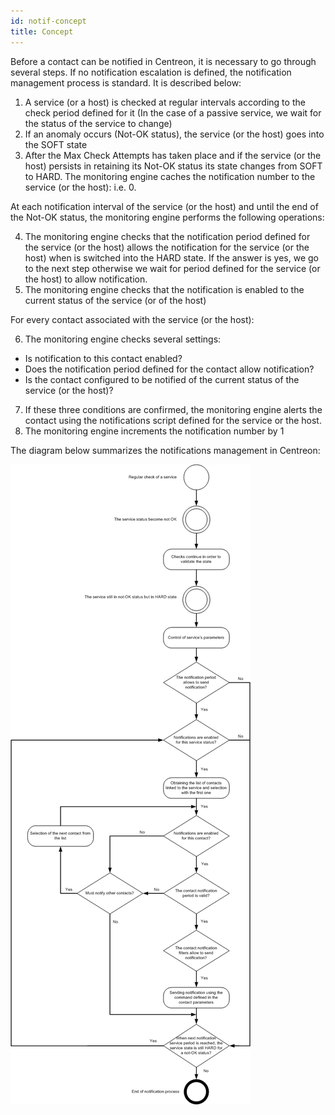 ```yaml
---
id: notif-concept
title: Concept
---
```


Before a contact can be notified in Centreon, it is necessary to go through several steps.
If no notification escalation is defined, the notification management process is standard. It is described below:

1. A service (or a host) is checked at regular intervals according to the check period defined for it (In the case of a
  passive service, we wait for the status of the service to change)
2. If an anomaly occurs (Not-OK status), the service (or the host) goes into the SOFT state
3. After the Max Check Attempts has taken place and if the service (or the host) persists in retaining its Not-OK
  status its state changes from SOFT to HARD. The monitoring engine caches the notification number to the service (or
  the host): i.e. 0.

At each notification interval of the service (or the host) and until the end of the Not-OK status, the monitoring
engine performs the following operations:

4. The monitoring engine checks that the notification period defined for the service (or the host) allows the
  notification for the service (or the host) when is switched into the HARD state. If the answer is yes, we go to the
  next step otherwise we wait for period defined for the service (or the host) to allow notification.
5. The monitoring engine checks that the notification is enabled to the current status of the service (or of the host)

For every contact associated with the service (or the host):

6. The monitoring engine checks several settings:

* Is notification to this contact enabled?
* Does the notification period defined for the contact allow notification?
* Is the contact configured to be notified of the current status of the service (or the host)?

7. If these three conditions are confirmed, the monitoring engine alerts the contact using the notifications script
  defined for the service or the host.
8. The monitoring engine increments the notification number by 1

The diagram below summarizes the notifications management in Centreon:

![image](../assets/alerts/hnotifications_schema.png)
